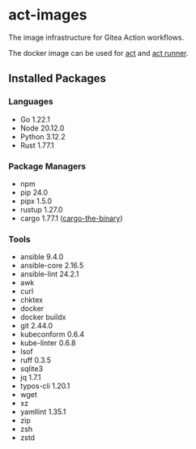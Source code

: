 # act-images

The image infrastructure for Gitea Action workflows.

The docker image can be used for [act](https://github.com/nektos/act) and [act runner](https://gitea.com/gitea/act_runner).

## Installed Packages

### Languages

- Go 1.22.1
- Node 20.12.0
- Python 3.12.2
- Rust 1.77.1

### Package Managers

- npm
- pip 24.0
- pipx 1.5.0
- rustup 1.27.0
- cargo 1.77.1 ([cargo-the-binary](https://github.com/rust-lang/cargo/blob/master/src/cargo/version.rs))

### Tools

- ansible 9.4.0
- ansible-core 2.16.5
- ansible-lint 24.2.1
- awk
- curl
- chktex
- docker
- docker buildx
- git 2.44.0
- kubeconform 0.6.4
- kube-linter 0.6.8
- lsof
- ruff 0.3.5
- sqlite3
- jq 1.7.1
- typos-cli 1.20.1
- wget
- xz
- yamllint 1.35.1
- zip
- zsh
- zstd
